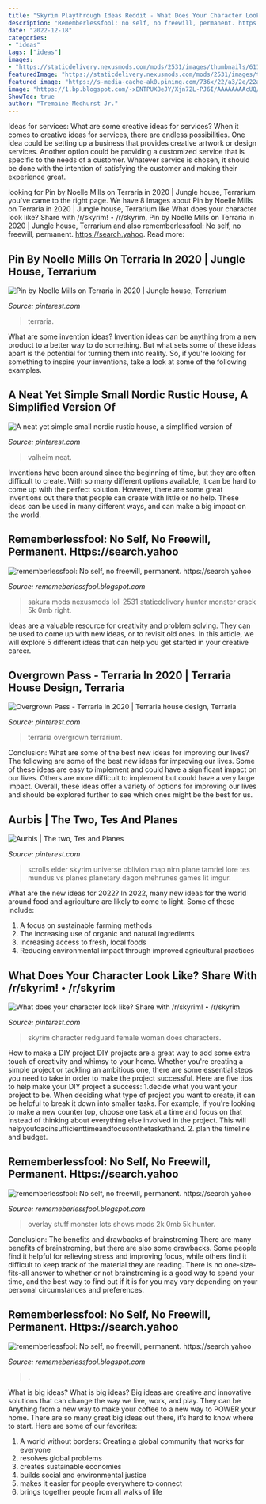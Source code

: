 ```yaml
---
title: "Skyrim Playthrough Ideas Reddit - What Does Your Character Look Like? Share With /r/skyrim! • /r/skyrim"
description: "Rememberlessfool: no self, no freewill, permanent. https://search.yahoo"
date: "2022-12-18"
categories:
- "ideas"
tags: ["ideas"]
images:
- "https://staticdelivery.nexusmods.com/mods/2531/images/thumbnails/611/611-1544720985-1998088122.png"
featuredImage: "https://staticdelivery.nexusmods.com/mods/2531/images/thumbnails/142/142-1552177366-195824757.png"
featured_image: "https://s-media-cache-ak0.pinimg.com/736x/22/a3/2e/22a32e8d838dc47521cf770c6c1cb38b.jpg"
image: "https://1.bp.blogspot.com/-xENTPUX8eJY/Xjn72L-PJ6I/AAAAAAAAcUQ/-OAElAhmzV8zwlKVkoK3TBCnA15clmShgCLcBGAsYHQ/s1600/Untitled282.png"
ShowToc: true
author: "Tremaine Medhurst Jr."
---
```



Ideas for services: What are some creative ideas for services?
When it comes to creative ideas for services, there are endless possibilities. One idea could be setting up a business that provides creative artwork or design services. Another option could be providing a customized service that is specific to the needs of a customer. Whatever service is chosen, it should be done with the intention of satisfying the customer and making their experience great.

	

		
looking for Pin by Noelle Mills on Terraria in 2020 | Jungle house, Terrarium you've came to the right page. We have 8 Images about Pin by Noelle Mills on Terraria in 2020 | Jungle house, Terrarium like What does your character look like? Share with /r/skyrim! • /r/skyrim, Pin by Noelle Mills on Terraria in 2020 | Jungle house, Terrarium and also rememberlessfool: No self, no freewill, permanent. https://search.yahoo. Read more:
		
    
## Pin By Noelle Mills On Terraria In 2020 | Jungle House, Terrarium

<img loading=lazy src="https://i.pinimg.com/736x/e8/ce/43/e8ce43f8cfe51437aab60269e26523c1.jpg" onerror="this.onerror=null;this.src='https://tse1.mm.bing.net/th?id=OIP.32Of0Us7RXqTRhnHB0SDVwHaE_&amp;pid=15.1';" alt="Pin by Noelle Mills on Terraria in 2020 | Jungle house, Terrarium">

_Source: pinterest.com_

>terraria. 

	

What are some invention ideas?
Invention ideas can be anything from a new product to a better way to do something. But what sets some of these ideas apart is the potential for turning them into reality. So, if you're looking for something to inspire your inventions, take a look at some of the following examples.

    
## A Neat Yet Simple Small Nordic Rustic House, A Simplified Version Of

<img loading=lazy src="https://i.pinimg.com/736x/9a/e8/48/9ae8487eff133ee5621f45ed77ed7632.jpg" onerror="this.onerror=null;this.src='https://tse2.mm.bing.net/th?id=OIP.rHgC7vRCyphsEgwi21ntbQHaEK&amp;pid=15.1';" alt="A neat yet simple small nordic rustic house, a simplified version of">

_Source: pinterest.com_

>valheim neat. 

	

Inventions have been around since the beginning of time, but they are often difficult to create. With so many different options available, it can be hard to come up with the perfect solution. However, there are some great inventions out there that people can create with little or no help. These ideas can be used in many different ways, and can make a big impact on the world.

    
## Rememberlessfool: No Self, No Freewill, Permanent. Https://search.yahoo

<img loading=lazy src="https://staticdelivery.nexusmods.com/mods/2531/images/thumbnails/611/611-1544720985-1998088122.png" onerror="this.onerror=null;this.src='https://tse3.mm.bing.net/th?id=OIP.Z8QpSavXxU7yb1J8pgmGdAAAAA&amp;pid=15.1';" alt="rememberlessfool: No self, no freewill, permanent. https://search.yahoo">

_Source: rememeberlessfool.blogspot.com_

>sakura mods nexusmods loli 2531 staticdelivery hunter monster crack 5k 0mb right. 

	

Ideas are a valuable resource for creativity and problem solving. They can be used to come up with new ideas, or to revisit old ones. In this article, we will explore 5 different ideas that can help you get started in your creative career.

    
## Overgrown Pass - Terraria In 2020 | Terraria House Design, Terraria

<img loading=lazy src="https://i.pinimg.com/736x/56/16/74/56167484e05442203509f5ecab001263.jpg" onerror="this.onerror=null;this.src='https://tse4.mm.bing.net/th?id=OIP.Txh4dq3vKyoErCgZr2-hdgHaEm&amp;pid=15.1';" alt="Overgrown Pass - Terraria in 2020 | Terraria house design, Terraria">

_Source: pinterest.com_

>terraria overgrown terrarium. 

	

Conclusion: What are some of the best new ideas for improving our lives?
The following are some of the best new ideas for improving our lives. Some of these ideas are easy to implement and could have a significant impact on our lives. Others are more difficult to implement but could have a very large impact. Overall, these ideas offer a variety of options for improving our lives and should be explored further to see which ones might be the best for us.

    
## Aurbis | The Two, Tes And Planes

<img loading=lazy src="https://s-media-cache-ak0.pinimg.com/736x/22/a3/2e/22a32e8d838dc47521cf770c6c1cb38b.jpg" onerror="this.onerror=null;this.src='https://tse2.mm.bing.net/th?id=OIP.i2K81dA5A02Q8YTioPJKzwHaHa&amp;pid=15.1';" alt="Aurbis | The two, Tes and Planes">

_Source: pinterest.com_

>scrolls elder skyrim universe oblivion map nirn plane tamriel lore tes mundus vs planes planetary dagon mehrunes games lit imgur. 

	

What are the new ideas for 2022?
In 2022, many new ideas for the world around food and agriculture are likely to come to light. Some of these include: 
1. A focus on sustainable farming methods 
2. The increasing use of organic and natural ingredients 
3. Increasing access to fresh, local foods 
4. Reducing environmental impact through improved agricultural practices 

    
## What Does Your Character Look Like? Share With /r/skyrim! • /r/skyrim

<img loading=lazy src="https://i.pinimg.com/originals/b3/84/2b/b3842b086fc44415f392cd2caa404f6d.jpg" onerror="this.onerror=null;this.src='https://tse1.mm.bing.net/th?id=OIP.JvSsM9du8J4NX2o5K7TI6AHaEo&amp;pid=15.1';" alt="What does your character look like? Share with /r/skyrim! • /r/skyrim">

_Source: pinterest.com_

>skyrim character redguard female woman does characters. 

	

How to make a DIY project
DIY projects are a great way to add some extra touch of creativity and whimsy to your home. Whether you're creating a simple project or tackling an ambitious one, there are some essential steps you need to take in order to make the project successful. Here are five tips to help make your DIY project a success: 
1.decide what you want your project to be. When deciding what type of project you want to create, it can be helpful to break it down into smaller tasks. For example, if you're looking to make a new counter top, choose one task at a time and focus on that instead of thinking about everything else involved in the project. This will helpyoutoaoinsufficienttimeandfocusonthetaskathand. 
2. plan the timeline and budget.

    
## Rememberlessfool: No Self, No Freewill, Permanent. Https://search.yahoo

<img loading=lazy src="https://staticdelivery.nexusmods.com/mods/2531/images/thumbnails/142/142-1552177366-195824757.png" onerror="this.onerror=null;this.src='https://tse4.mm.bing.net/th?id=OIP.MF3uF-cJjcyHP_7zI0T4kgAAAA&amp;pid=15.1';" alt="rememberlessfool: No self, no freewill, permanent. https://search.yahoo">

_Source: rememeberlessfool.blogspot.com_

>overlay stuff monster lots shows mods 2k 0mb 5k hunter. 

	

Conclusion: The benefits and drawbacks of brainstroming
There are many benefits of brainstroming, but there are also some drawbacks. Some people find it helpful for relieving stress and improving focus, while others find it difficult to keep track of the material they are reading. There is no one-size-fits-all answer to whether or not brainstroming is a good way to spend your time, and the best way to find out if it is for you may vary depending on your personal circumstances and preferences.

    
## Rememberlessfool: No Self, No Freewill, Permanent. Https://search.yahoo

<img loading=lazy src="https://1.bp.blogspot.com/-xENTPUX8eJY/Xjn72L-PJ6I/AAAAAAAAcUQ/-OAElAhmzV8zwlKVkoK3TBCnA15clmShgCLcBGAsYHQ/s1600/Untitled282.png" onerror="this.onerror=null;this.src='https://tse2.mm.bing.net/th?id=OIP.01f_qJ9M3mKaxpeazZaQBAHaEK&amp;pid=15.1';" alt="rememberlessfool: No self, no freewill, permanent. https://search.yahoo">

_Source: rememeberlessfool.blogspot.com_

>. 

	

What is big ideas?
What is big ideas? Big ideas are creative and innovative solutions that can change the way we live, work, and play. They can be Anything from a new way to make your coffee to a new way to POWER your home. There are so many great big ideas out there, it’s hard to know where to start. Here are some of our favorites: 
1. A world without borders: Creating a global community that works for everyone 
2. resolves global problems 
3. creates sustainable economies 
4. builds social and environmental justice  
5. makes it easier for people everywhere to connect 
6. brings together people from all walks of life 

